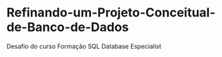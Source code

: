 # Refinando-um-Projeto-Conceitual-de-Banco-de-Dados
Desafio do curso Formação SQL Database Especialist
